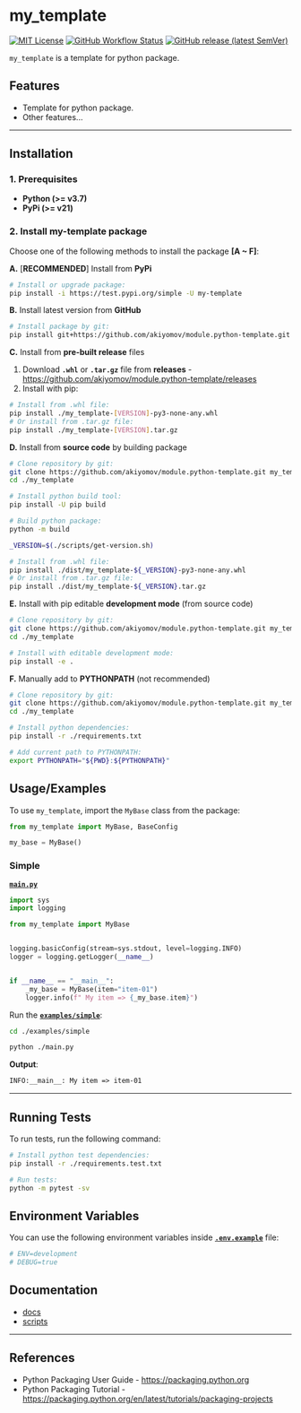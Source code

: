 # my_template

[![MIT License](https://img.shields.io/badge/License-MIT-green.svg)](https://choosealicense.com/licenses/mit)
[![GitHub Workflow Status](https://img.shields.io/github/actions/workflow/status/akiyomov/module.python-template/2.build-publish.yml?logo=GitHub)](https://github.com/akiyomov/module.python-template/actions/workflows/2.build-publish.yml)
[![GitHub release (latest SemVer)](https://img.shields.io/github/v/release/akiyomov/module.python-template?logo=GitHub)](https://github.com/akiyomov/module.python-template/releases)

`my_template` is a template for python package.

## Features

- Template for python package.
- Other features...

---

## Installation

### 1. Prerequisites

- **Python (>= v3.7)**
- **PyPi (>= v21)**

### 2. Install my-template package

Choose one of the following methods to install the package **[A ~ F]**:

**A.** [**RECOMMENDED**] Install from **PyPi**

```sh
# Install or upgrade package:
pip install -i https://test.pypi.org/simple -U my-template
```

**B.** Install latest version from **GitHub**

```sh
# Install package by git:
pip install git+https://github.com/akiyomov/module.python-template.git
```

**C.** Install from **pre-built release** files

1. Download **`.whl`** or **`.tar.gz`** file from **releases** - <https://github.com/akiyomov/module.python-template/releases>
2. Install with pip:

```sh
# Install from .whl file:
pip install ./my_template-[VERSION]-py3-none-any.whl
# Or install from .tar.gz file:
pip install ./my_template-[VERSION].tar.gz
```

**D.** Install from **source code** by building package

```sh
# Clone repository by git:
git clone https://github.com/akiyomov/module.python-template.git my_template
cd ./my_template

# Install python build tool:
pip install -U pip build

# Build python package:
python -m build

_VERSION=$(./scripts/get-version.sh)

# Install from .whl file:
pip install ./dist/my_template-${_VERSION}-py3-none-any.whl
# Or install from .tar.gz file:
pip install ./dist/my_template-${_VERSION}.tar.gz
```

**E.** Install with pip editable **development mode** (from source code)

```sh
# Clone repository by git:
git clone https://github.com/akiyomov/module.python-template.git my_template
cd ./my_template

# Install with editable development mode:
pip install -e .
```

**F.** Manually add to **PYTHONPATH** (not recommended)

```sh
# Clone repository by git:
git clone https://github.com/akiyomov/module.python-template.git my_template
cd ./my_template

# Install python dependencies:
pip install -r ./requirements.txt

# Add current path to PYTHONPATH:
export PYTHONPATH="${PWD}:${PYTHONPATH}"
```

## Usage/Examples

To use `my_template`, import the `MyBase` class from the package:

```python
from my_template import MyBase, BaseConfig

my_base = MyBase()
```

### **Simple**

[**`main.py`**](https://github.com/akiyomov/module.python-template/blob/main/examples/simple/main.py)

```python
import sys
import logging

from my_template import MyBase


logging.basicConfig(stream=sys.stdout, level=logging.INFO)
logger = logging.getLogger(__name__)


if __name__ == "__main__":
    _my_base = MyBase(item="item-01")
    logger.info(f" My item => {_my_base.item}")
```

Run the [**`examples/simple`**](https://github.com/akiyomov/module.python-template/tree/main/examples/simple):

```sh
cd ./examples/simple

python ./main.py
```

**Output**:

```txt
INFO:__main__: My item => item-01
```

---

## Running Tests

To run tests, run the following command:

```sh
# Install python test dependencies:
pip install -r ./requirements.test.txt

# Run tests:
python -m pytest -sv
```

## Environment Variables

You can use the following environment variables inside [**`.env.example`**](https://github.com/akiyomov/module.python-template/blob/main/.env.example) file:

```sh
# ENV=development
# DEBUG=true
```

## Documentation

- [docs](https://github.com/akiyomov/module.python-template/blob/main/docs/README.md)
- [scripts](https://github.com/akiyomov/module.python-template/blob/main/docs/scripts/README.md)

---

## References

- Python Packaging User Guide - <https://packaging.python.org>
- Python Packaging Tutorial - <https://packaging.python.org/en/latest/tutorials/packaging-projects>
